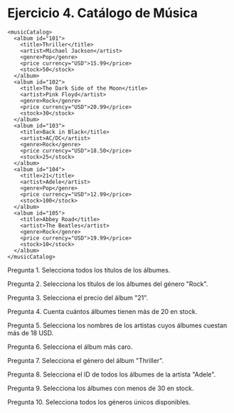 # Ejercicio 4. Catálogo de Música
```
<musicCatalog>
  <album id="101">
    <title>Thriller</title>
    <artist>Michael Jackson</artist>
    <genre>Pop</genre>
    <price currency="USD">15.99</price>
    <stock>50</stock>
  </album>
  <album id="102">
    <title>The Dark Side of the Moon</title>
    <artist>Pink Floyd</artist>
    <genre>Rock</genre>
    <price currency="USD">20.99</price>
    <stock>30</stock>
  </album>
  <album id="103">
    <title>Back in Black</title>
    <artist>AC/DC</artist>
    <genre>Rock</genre>
    <price currency="USD">18.50</price>
    <stock>25</stock>
  </album>
  <album id="104">
    <title>21</title>
    <artist>Adele</artist>
    <genre>Pop</genre>
    <price currency="USD">12.99</price>
    <stock>100</stock>
  </album>
  <album id="105">
    <title>Abbey Road</title>
    <artist>The Beatles</artist>
    <genre>Rock</genre>
    <price currency="USD">19.99</price>
    <stock>10</stock>
  </album>
</musicCatalog>
```

Pregunta 1. Selecciona todos los títulos de los álbumes.

Pregunta 2. Selecciona los títulos de los álbumes del género "Rock".

Pregunta 3. Selecciona el precio del álbum "21".

Pregunta 4. Cuenta cuántos álbumes tienen más de 20 en stock.

Pregunta 5. Selecciona los nombres de los artistas cuyos álbumes cuestan más de 18 USD.

Pregunta 6. Selecciona el álbum más caro.

Pregunta 7. Selecciona el género del álbum "Thriller".

Pregunta 8. Selecciona el ID de todos los álbumes de la artista "Adele".

Pregunta 9. Selecciona los álbumes con menos de 30 en stock.

Pregunta 10. Selecciona todos los géneros únicos disponibles.